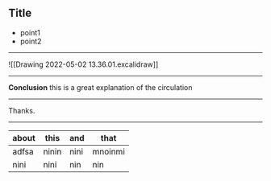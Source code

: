 ## Title
* point1
* point2
---

![[Drawing 2022-05-02 13.36.01.excalidraw]]

---
**Conclusion**
this is a great explanation of the circulation


---
Thanks.


---

| about | this  | and  | that    |
| ----- | ----- | ---- | ------- |
| adfsa | ninin | nini | mnoinmi |
| nini  | nini  | nin  | nin     |

